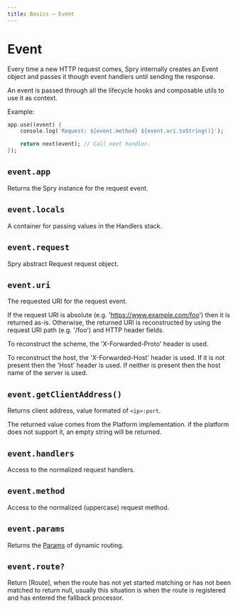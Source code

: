 ```yaml
---
title: Basics → Event
---
```


# Event

Every time a new HTTP request comes, Spry internally creates an Event object and passes it though event handlers until sending the response.

An event is passed through all the lifecycle hooks and composable utils to use it as context.

Example:

```dart
app.use((event) {
    console.log('Request: ${event.method} ${event.uri.toString()}');

    return next(event); // Call next handler.
});
```

## `event.app`

Returns the Spry instance for the request event.

## `event.locals`

A container for passing values ​​in the Handlers stack.

## `event.request`

Spry abstract Request request object.

## `event.uri`

The requested URI for the request event.

If the request URI is absolute (e.g. 'https://www.example.com/foo') then
it is returned as-is. Otherwise, the returned URI is reconstructed by
using the request URI path (e.g. '/foo') and HTTP header fields.

To reconstruct the scheme, the 'X-Forwarded-Proto' header is used.

To reconstruct the host, the 'X-Forwarded-Host' header is used. If it is
not present then the 'Host' header is used. If neither is present then
the host name of the server is used.

## `event.getClientAddress()`

Returns client address, value formated of `<ip>:port`.

The returned value comes from the Platform implementation.
if the platform does not support it, an empty string will be returned.

## `event.handlers`

Access to the normalized request handlers.

## `event.method`

Access to the normalized (uppercase) request method.

## `event.params`

Returns the [Params](/guide/routing#params) of dynamic routing.

## `event.route?`

Return [Route], when the route has not yet started matching or has not been matched to return null, usually this situation is when the route is registered and has entered the fallback processor.
